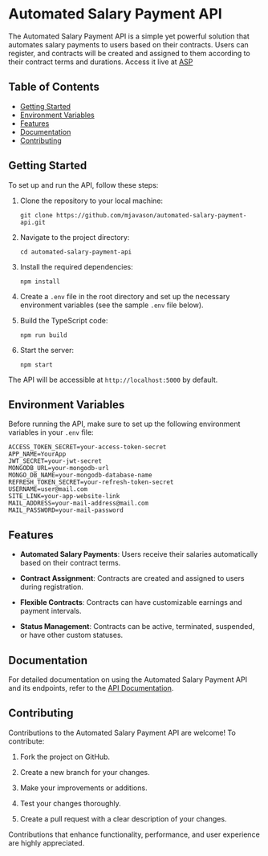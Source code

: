 # Automated Salary Payment API

The Automated Salary Payment API is a simple yet powerful solution that automates salary payments to users based on their contracts. Users can register, and contracts will be created and assigned to them according to their contract terms and durations. Access it live at [ASP](https://automated-salary-payment.onrender.com)

## Table of Contents

- [Getting Started](#getting-started)
- [Environment Variables](#environment-variables)
- [Features](#features)
- [Documentation](#documentation)
- [Contributing](#contributing)

## Getting Started

To set up and run the API, follow these steps:

1. Clone the repository to your local machine:

   ```shell
   git clone https://github.com/mjavason/automated-salary-payment-api.git

   ```

2. Navigate to the project directory:

   ```shell
   cd automated-salary-payment-api
   ```

3. Install the required dependencies:

   ```shell
   npm install
   ```

4. Create a `.env` file in the root directory and set up the necessary environment variables (see the sample `.env` file below).

5. Build the TypeScript code:

   ```shell
   npm run build
   ```

6. Start the server:

   ```shell
   npm start
   ```

The API will be accessible at `http://localhost:5000` by default.

## Environment Variables

Before running the API, make sure to set up the following environment variables in your `.env` file:

```env
ACCESS_TOKEN_SECRET=your-access-token-secret
APP_NAME=YourApp
JWT_SECRET=your-jwt-secret
MONGODB_URL=your-mongodb-url
MONGO_DB_NAME=your-mongodb-database-name
REFRESH_TOKEN_SECRET=your-refresh-token-secret
USERNAME=user@mail.com
SITE_LINK=your-app-website-link
MAIL_ADDRESS=your-mail-address@mail.com
MAIL_PASSWORD=your-mail-password
```

## Features

- **Automated Salary Payments**: Users receive their salaries automatically based on their contract terms.

- **Contract Assignment**: Contracts are created and assigned to users during registration.

- **Flexible Contracts**: Contracts can have customizable earnings and payment intervals.

- **Status Management**: Contracts can be active, terminated, suspended, or have other custom statuses.

## Documentation

For detailed documentation on using the Automated Salary Payment API and its endpoints, refer to the [API Documentation](https://documenter.getpostman.com/view/29278179/2s9YJaYimq).

## Contributing

Contributions to the Automated Salary Payment API are welcome! To contribute:

1. Fork the project on GitHub.

2. Create a new branch for your changes.

3. Make your improvements or additions.

4. Test your changes thoroughly.

5. Create a pull request with a clear description of your changes.

Contributions that enhance functionality, performance, and user experience are highly appreciated.
